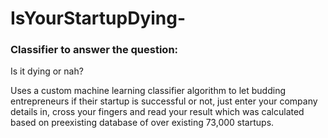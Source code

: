 # IsYourStartupDying-

### Classifier to answer the question:
Is it dying or nah?

Uses a custom machine learning classifier algorithm to let budding entrepreneurs if their startup is successful or not, just enter your company details in, cross your fingers and read your result which was calculated based on preexisting database of over existing 73,000 startups.
